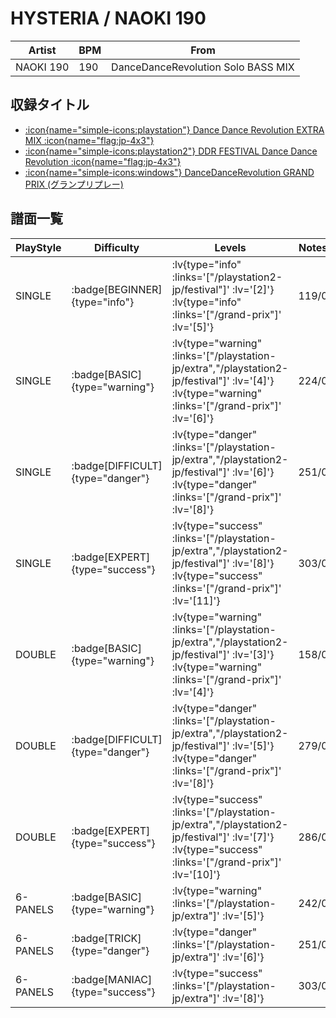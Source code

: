# HYSTERIA / NAOKI 190

|Artist|BPM|From|
|------|---|----|
|NAOKI 190|190|DanceDanceRevolution Solo BASS MIX|

## 収録タイトル

- [ :icon{name="simple-icons:playstation"} Dance Dance Revolution EXTRA MIX :icon{name="flag:jp-4x3"} ](/playstation-jp/extra)
- [ :icon{name="simple-icons:playstation2"} DDR FESTIVAL Dance Dance Revolution :icon{name="flag:jp-4x3"} ](/playstation2-jp/festival)
- [ :icon{name="simple-icons:windows"} DanceDanceRevolution GRAND PRIX (グランプリプレー)](/grand-prix)

## 譜面一覧

|PlayStyle|Difficulty|Levels|Notes|Movie|
|---------|----------|------|-----|-----|
|SINGLE| :badge[BEGINNER]{type="info"} | :lv{type="info" :links='["/playstation2-jp/festival"]' :lv='[2]'}  :lv{type="info" :links='["/grand-prix"]' :lv='[5]'} |119/0||
|SINGLE| :badge[BASIC]{type="warning"} | :lv{type="warning" :links='["/playstation-jp/extra","/playstation2-jp/festival"]' :lv='[4]'}  :lv{type="warning" :links='["/grand-prix"]' :lv='[6]'} |224/0||
|SINGLE| :badge[DIFFICULT]{type="danger"} | :lv{type="danger" :links='["/playstation-jp/extra","/playstation2-jp/festival"]' :lv='[6]'}  :lv{type="danger" :links='["/grand-prix"]' :lv='[8]'} |251/0||
|SINGLE| :badge[EXPERT]{type="success"} | :lv{type="success" :links='["/playstation-jp/extra","/playstation2-jp/festival"]' :lv='[8]'}  :lv{type="success" :links='["/grand-prix"]' :lv='[11]'} |303/0||
|DOUBLE| :badge[BASIC]{type="warning"} | :lv{type="warning" :links='["/playstation-jp/extra","/playstation2-jp/festival"]' :lv='[3]'}  :lv{type="warning" :links='["/grand-prix"]' :lv='[4]'} |158/0||
|DOUBLE| :badge[DIFFICULT]{type="danger"} | :lv{type="danger" :links='["/playstation-jp/extra","/playstation2-jp/festival"]' :lv='[5]'}  :lv{type="danger" :links='["/grand-prix"]' :lv='[8]'} |279/0||
|DOUBLE| :badge[EXPERT]{type="success"} | :lv{type="success" :links='["/playstation-jp/extra","/playstation2-jp/festival"]' :lv='[7]'}  :lv{type="success" :links='["/grand-prix"]' :lv='[10]'} |286/0||
|6-PANELS| :badge[BASIC]{type="warning"} | :lv{type="warning" :links='["/playstation-jp/extra"]' :lv='[5]'} |242/0||
|6-PANELS| :badge[TRICK]{type="danger"} | :lv{type="danger" :links='["/playstation-jp/extra"]' :lv='[6]'} |251/0||
|6-PANELS| :badge[MANIAC]{type="success"} | :lv{type="success" :links='["/playstation-jp/extra"]' :lv='[8]'} |303/0||
